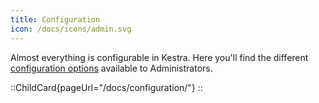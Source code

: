 ```yaml
---
title: Configuration
icon: /docs/icons/admin.svg
---
```


Almost everything is configurable in Kestra. Here you'll find the different [configuration options](../configuration/index.md) available to Administrators.

::ChildCard{pageUrl="/docs/configuration/"}
::